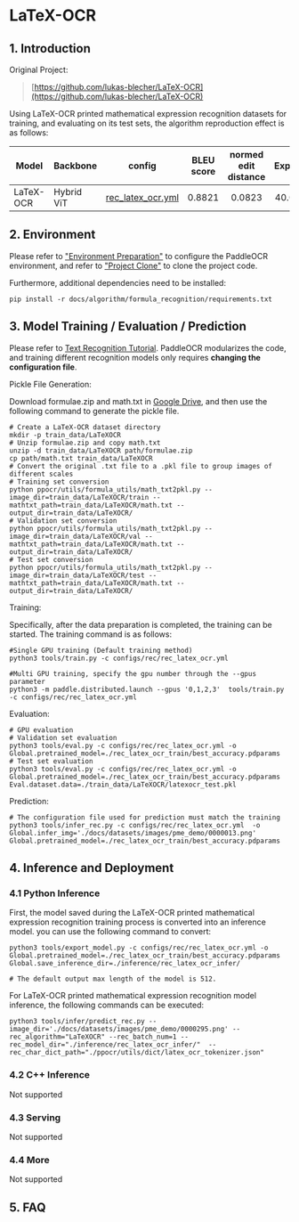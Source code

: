 # LaTeX-OCR

## 1. Introduction

Original Project:
> [https://github.com/lukas-blecher/LaTeX-OCR](https://github.com/lukas-blecher/LaTeX-OCR)


Using LaTeX-OCR printed mathematical expression recognition datasets for training, and evaluating on its test sets, the algorithm reproduction effect is as follows:

| Model       | Backbone |config| BLEU score  | normed edit distance  |  ExpRate  |Download link|
|-----------|----------| ---- |:-----------:|:---------------------:|:---------:| ----- |
| LaTeX-OCR | Hybrid ViT |[rec_latex_ocr.yml](https://github.com/PaddlePaddle/PaddleOCR/blob/main/configs/rec/rec_latex_ocr.yml)|   0.8821    |        0.0823         |  40.01%   |[trained model](https://paddleocr.bj.bcebos.com/contribution/rec_latex_ocr_train.tar)|

## 2. Environment
Please refer to ["Environment Preparation"](../../ppocr/environment.en.md) to configure the PaddleOCR environment, and refer to ["Project Clone"](../../ppocr/blog/clone.en.md) to clone the project code.

Furthermore, additional dependencies need to be installed:
```shell
pip install -r docs/algorithm/formula_recognition/requirements.txt
```

## 3. Model Training / Evaluation / Prediction

Please refer to [Text Recognition Tutorial](../../ppocr/model_train/recognition.en.md). PaddleOCR modularizes the code, and training different recognition models only requires **changing the configuration file**.

Pickle File Generation:

Download formulae.zip and math.txt in [Google Drive](https://drive.google.com/drive/folders/13CA4vAmOmD_I_dSbvLp-Lf0s6KiaNfuO), and then use the following command to generate the pickle file.

```shell
# Create a LaTeX-OCR dataset directory
mkdir -p train_data/LaTeXOCR
# Unzip formulae.zip and copy math.txt
unzip -d train_data/LaTeXOCR path/formulae.zip
cp path/math.txt train_data/LaTeXOCR
# Convert the original .txt file to a .pkl file to group images of different scales
# Training set conversion
python ppocr/utils/formula_utils/math_txt2pkl.py --image_dir=train_data/LaTeXOCR/train --mathtxt_path=train_data/LaTeXOCR/math.txt --output_dir=train_data/LaTeXOCR/
# Validation set conversion
python ppocr/utils/formula_utils/math_txt2pkl.py --image_dir=train_data/LaTeXOCR/val --mathtxt_path=train_data/LaTeXOCR/math.txt --output_dir=train_data/LaTeXOCR/
# Test set conversion
python ppocr/utils/formula_utils/math_txt2pkl.py --image_dir=train_data/LaTeXOCR/test --mathtxt_path=train_data/LaTeXOCR/math.txt --output_dir=train_data/LaTeXOCR/
```


Training:

Specifically, after the data preparation is completed, the training can be started. The training command is as follows:

```
#Single GPU training (Default training method)
python3 tools/train.py -c configs/rec/rec_latex_ocr.yml

#Multi GPU training, specify the gpu number through the --gpus parameter
python3 -m paddle.distributed.launch --gpus '0,1,2,3'  tools/train.py -c configs/rec/rec_latex_ocr.yml
```

Evaluation:

```
# GPU evaluation
# Validation set evaluation
python3 tools/eval.py -c configs/rec/rec_latex_ocr.yml -o Global.pretrained_model=./rec_latex_ocr_train/best_accuracy.pdparams
# Test set evaluation
python3 tools/eval.py -c configs/rec/rec_latex_ocr.yml -o Global.pretrained_model=./rec_latex_ocr_train/best_accuracy.pdparams Eval.dataset.data=./train_data/LaTeXOCR/latexocr_test.pkl
```

Prediction:

```
# The configuration file used for prediction must match the training
python3 tools/infer_rec.py -c configs/rec/rec_latex_ocr.yml  -o  Global.infer_img='./docs/datasets/images/pme_demo/0000013.png' Global.pretrained_model=./rec_latex_ocr_train/best_accuracy.pdparams
```

## 4. Inference and Deployment

### 4.1 Python Inference
First, the model saved during the LaTeX-OCR printed mathematical expression recognition training process is converted into an inference model. you can use the following command to convert:

```
python3 tools/export_model.py -c configs/rec/rec_latex_ocr.yml -o Global.pretrained_model=./rec_latex_ocr_train/best_accuracy.pdparams Global.save_inference_dir=./inference/rec_latex_ocr_infer/ 

# The default output max length of the model is 512.
```

For LaTeX-OCR printed mathematical expression recognition model inference, the following commands can be executed:

```
python3 tools/infer/predict_rec.py --image_dir='./docs/datasets/images/pme_demo/0000295.png' --rec_algorithm="LaTeXOCR" --rec_batch_num=1 --rec_model_dir="./inference/rec_latex_ocr_infer/"  --rec_char_dict_path="./ppocr/utils/dict/latex_ocr_tokenizer.json"
```

### 4.2 C++ Inference

Not supported

### 4.3 Serving

Not supported

### 4.4 More

Not supported

## 5. FAQ
